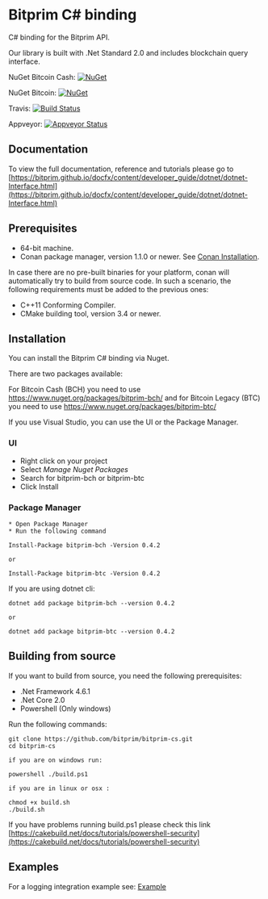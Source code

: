 # Bitprim C# binding

C# binding for the Bitprim API.

Our library is built with .Net Standard 2.0 and includes blockchain query interface. 

NuGet Bitcoin Cash:
[![NuGet](https://img.shields.io/nuget/v/bitprim-bch.svg)](https://www.nuget.org/packages/bitprim-bch)

NuGet Bitcoin:
[![NuGet](https://img.shields.io/nuget/v/bitprim-btc.svg)](https://www.nuget.org/packages/bitprim-btc)

Travis: [![Build Status](https://travis-ci.org/bitprim/bitprim-cs.svg?branch=dev)](https://travis-ci.org/bitprim/bitprim-cs)

Appveyor: [![Appveyor Status](https://ci.appveyor.com/api/projects/status/github/bitprim/bitprim-cs?branch=dev&svg=true)](https://ci.appveyor.com/project/bitprim/bitprim-cs?branch=dev)

[comment]: # (TODO Implement a test coverage badge)


## Documentation

To view the full documentation, reference and tutorials please go to [https://bitprim.github.io/docfx/content/developer_guide/dotnet/dotnet-Interface.html](https://bitprim.github.io/docfx/content/developer_guide/dotnet/dotnet-Interface.html)

## Prerequisites

* 64-bit machine.
* Conan package manager, version 1.1.0 or newer. See [Conan Installation](http://docs.conan.io/en/latest/installation.html#install-with-pip-recommended).

In case there are no pre-built binaries for your platform, conan will automatically try to build from source code. In such a scenario, the following requirements must be added to the previous ones:

* C++11 Conforming Compiler.
* CMake building tool, version 3.4 or newer.

## Installation

You can install the Bitprim C# binding via Nuget.

There are two packages available:

For Bitcoin Cash (BCH) you need to use  https://www.nuget.org/packages/bitprim-bch/ 
and for Bitcoin Legacy (BTC) you need to use https://www.nuget.org/packages/bitprim-btc/

If you use Visual Studio, you can use the UI or the Package Manager.

### UI

 * Right click on your project
 * Select *Manage Nuget Packages*
 * Search for bitprim-bch or bitprim-btc
 * Click Install

### Package Manager

    * Open Package Manager 
    * Run the following command

```
Install-Package bitprim-bch -Version 0.4.2

or

Install-Package bitprim-btc -Version 0.4.2
```

If you are using dotnet cli:

```
dotnet add package bitprim-bch --version 0.4.2

or

dotnet add package bitprim-btc --version 0.4.2
```

## Building from source

If you want to build from source, you need the following prerequisites:

* .Net Framework 4.6.1
* .Net Core 2.0
* Powershell (Only windows)

Run the following commands:

```
git clone https://github.com/bitprim/bitprim-cs.git
cd bitprim-cs

if you are on windows run:

powershell ./build.ps1

if you are in linux or osx :

chmod +x build.sh
./build.sh

```

If you have problems running build.ps1 please check this link 
[https://cakebuild.net/docs/tutorials/powershell-security](https://cakebuild.net/docs/tutorials/powershell-security)


## Examples

For a logging integration example see: [Example](https://github.com/bitprim/bitprim-cs/tree/dev/bitprim.console)

